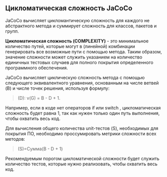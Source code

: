 ﻿## Цикломатическая сложность JaCoCo
JaCoCo вычисляет цикломантическую сложность для каждого не абстрактного метода и суммирует сложность для классов, пакетов и групп. 

**Цикломатическая сложность (COMPLEXITY)** - это минимальное количество путей, которые могут в (линейной) комбинации генерировать все возможные пути с помощью метода. Таким образом, значение сложности может служить указанием на количество единичных тестовых случаев для полного покрытия определенного программного обеспечения.

JaCoCo вычисляет циклическую сложность метода с помощью следующего эквивалентного уравнения, основанным на числе ветвей (B) и числе точек решения, используя формулу: 

> (D): v(G) = B - D + 1. 


Например, если в коде нет операторов if или switch , цикломатическая сложность будет равна 1, так как нужен только один путь выполнения, чтобы охватить весь код.

Для вычисления общего количества unit-тестов (S), необходимых для покрытия ПО, необходимо проссумировать метрики сложности всех методов:

> (S)=Сумма(B - D + 1)

Рекомендуемым порогом цикломатической сложности будет служить количество тестов, которые нужно реализовать, чтобы охватить весь код.

